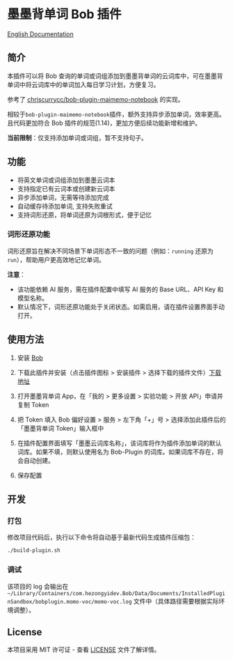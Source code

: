 # 墨墨背单词 Bob 插件

[English Documentation](./docs/README-en.md)

## 简介

本插件可以将 Bob 查询的单词或词组添加到墨墨背单词的云词库中，可在墨墨背单词中将云词库中的单词加入每日学习计划，方便复习。

参考了 [chriscurrycc/bob-plugin-maimemo-notebook](https://github.com/chriscurrycc/bob-plugin-maimemo-notebook) 的实现。

相较于`bob-plugin-maimemo-notebook`插件，额外支持异步添加单词，效率更高。且代码更加符合 Bob 插件的规范(1.14)，更加方便后续功能新增和维护。

**当前限制**：仅支持添加单词或词组，暂不支持句子。

## 功能

- 将英文单词或词组添加到墨墨云词本
- 支持指定已有云词本或创建新云词本
- 异步添加单词，无需等待添加完成
- 自动缓存待添加单词, 支持失败重试
- 支持词形还原，将单词还原为词根形式，便于记忆

### 词形还原功能

词形还原旨在解决不同场景下单词形态不一致的问题（例如：`running` 还原为 `run`），帮助用户更高效地记忆单词。

**注意**：

- 该功能依赖 AI 服务，需在插件配置中填写 AI 服务的 Base URL、API Key 和模型名称。
- 默认情况下，词形还原功能处于关闭状态。如需启用，请在插件设置界面手动打开。

## 使用方法

1. 安装 [Bob](https://bobtranslate.com/)

2. 下载此插件并安装（点击插件图标 > 安装插件 > 选择下载的插件文件）[下载地址](https://github.com/Fancu1/bob-plugin-momo-voc/releases/download/1.0.1/bob-plugin-momo-voc-1.0.1.bobplugin)

3. 打开墨墨背单词 App，在「我的 > 更多设置 > 实验功能 > 开放 API」申请并复制 Token

4. 把 Token 填入 Bob 偏好设置 > 服务 > 左下角「+」号 > 选择添加此插件后的「墨墨背单词 Token」输入框中

5. 在插件配置界面填写「墨墨云词库名称」，该词库将作为插件添加单词的默认词库。如果不填，则默认使用名为 Bob-Plugin 的词库。如果词库不存在，将会自动创建。

6. 保存配置

## 开发

### 打包

修改项目代码后，执行以下命令将自动基于最新代码生成插件压缩包：

```bash
./build-plugin.sh
```

### 调试

该项目的 log 会输出在 `~/Library/Containers/com.hezongyidev.Bob/Data/Documents/InstalledPluginSandbox/bobplugin.momo-voc/momo-voc.log` 文件中（具体路径需要根据实际环境调整）。

## License

本项目采用 MIT 许可证 - 查看 [LICENSE](../LICENSE) 文件了解详情。
